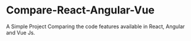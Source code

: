 # Compare-React-Angular-Vue
A Simple Project Comparing the code features available in React, Angular and Vue Js.
